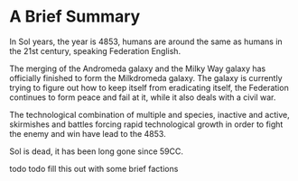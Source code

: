 # A Brief Summary

In Sol years, the year is 4853, humans are around the same as humans in the 21st century, speaking Federation English.

The merging of the Andromeda galaxy and the Milky Way galaxy has officially finished to form the Milkdromeda galaxy. The galaxy is currently trying to figure out how to keep itself from eradicating itself, the Federation continues to form peace and fail at it, while it also deals with a civil war.

The technological combination of multiple and species, inactive and active, skirmishes and battles forcing rapid technological growth in order to fight the enemy and win have lead to the 4853.

Sol is dead, it has been long gone since 59CC.

todo todo fill this out with some brief factions
